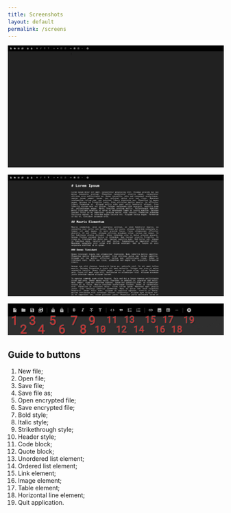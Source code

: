 ```yaml
---
title: Screenshots
layout: default
permalink: /screens
---
```


![Empty screen](./ss1.jpg)

![Screen with filler text](./ss2.jpg)

![Button guide](./ss3.jpg)

## Guide to buttons

1. New file;
2. Open file;
3. Save file;
4. Save file as;
5. Open encrypted file;
6. Save encrypted file;
7. Bold style;
8. Italic style;
9. Strikethrough style;
10. Header style;
11. Code block;
12. Quote block;
13. Unordered list element;
14. Ordered list element;
15. Link element;
16. Image element;
17. Table element;
18. Horizontal line element;
19. Quit application.
